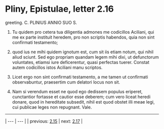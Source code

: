 # Pliny, Epistulae, letter 2.16

greeting. C. PLINIUS ANNIO SUO S.



1. Tu quidem pro cetera tua diligentia admones me codicillos Aciliani, qui me ex parte instituit heredem, pro non scriptis habendos, quia non sint confirmati testamento;



2. quod ius ne mihi quidem ignotum est, cum sit iis etiam notum, qui nihil aliud sciunt. Sed ego propriam quandam legem mihi dixi, ut defunctorum voluntates, etiamsi iure deficerentur, quasi perfectas tuerer. Constat autem codicillos istos Aciliani manu scriptos.



3. Licet ergo non sint confirmati testamento, a me tamen ut confirmati observabuntur, praesertim cum delatori locus non sit.



4. Nam si verendum esset ne quod ego dedissem populus eriperet, cunctantior fortasse et cautior esse deberem; cum vero liceat heredi donare, quod in hereditate subsedit, nihil est quod obstet illi meae legi, cui publicae leges non repugnant. Vale.



---

| --- | --- |
| previous: [2.15](../2.15/) | next: [2.17](../2.17/) |